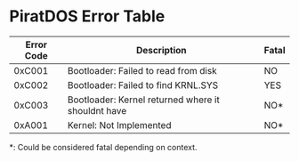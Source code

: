 # PiratDOS Error Table
| Error Code | Description                                         | Fatal |
|------------|-----------------------------------------------------|-------|
| 0xC001     | Bootloader: Failed to read from disk                | NO    |
| 0xC002     | Bootloader: Failed to find KRNL.SYS                 | YES   |
| 0xC003     | Bootloader: Kernel returned where it shouldnt have  | NO*   |
| 0xA001     | Kernel: Not Implemented                             | NO*   |
\*: Could be considered fatal depending on context.